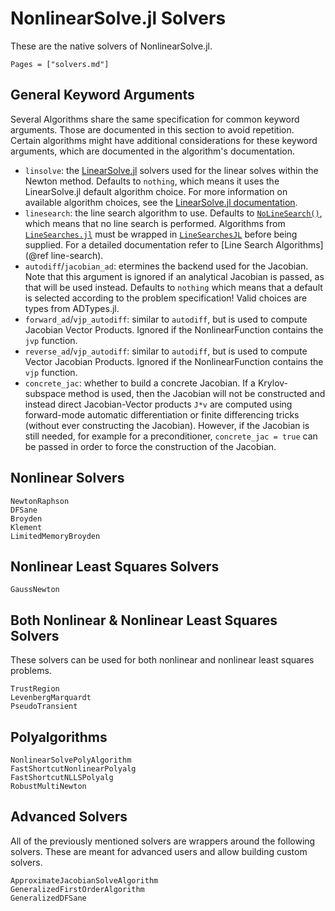 # NonlinearSolve.jl Solvers

These are the native solvers of NonlinearSolve.jl.

```@index
Pages = ["solvers.md"]
```

## General Keyword Arguments

Several Algorithms share the same specification for common keyword arguments. Those are
documented in this section to avoid repetition. Certain algorithms might have additional
considerations for these keyword arguments, which are documented in the algorithm's
documentation.

  - `linsolve`: the [LinearSolve.jl](https://github.com/SciML/LinearSolve.jl) solvers used
    for the linear solves within the Newton method. Defaults to `nothing`, which means it
    uses the LinearSolve.jl default algorithm choice. For more information on available
    algorithm choices, see the
    [LinearSolve.jl documentation](https://docs.sciml.ai/LinearSolve/stable/).
  - `linesearch`: the line search algorithm to use. Defaults to [`NoLineSearch()`](@ref),
    which means that no line search is performed.  Algorithms from
    [`LineSearches.jl`](https://github.com/JuliaNLSolvers/LineSearches.jl/) must be
    wrapped in [`LineSearchesJL`](@ref) before being supplied. For a detailed documentation
    refer to [Line Search Algorithms](@ref line-search).
  - `autodiff`/`jacobian_ad`: etermines the backend used for the Jacobian. Note that this
    argument is ignored if an analytical Jacobian is passed, as that will be used instead.
    Defaults to `nothing` which means that a default is selected according to the problem
    specification! Valid choices are types from ADTypes.jl.
  - `forward_ad`/`vjp_autodiff`: similar to `autodiff`, but is used to compute Jacobian
    Vector Products. Ignored if the NonlinearFunction contains the `jvp` function.
  - `reverse_ad`/`vjp_autodiff`: similar to `autodiff`, but is used to compute Vector
    Jacobian Products. Ignored if the NonlinearFunction contains the `vjp` function.
  - `concrete_jac`: whether to build a concrete Jacobian. If a Krylov-subspace method is
    used, then the Jacobian will not be constructed and instead direct Jacobian-Vector
    products `J*v` are computed using forward-mode automatic differentiation or finite
    differencing tricks (without ever constructing the Jacobian). However, if the Jacobian
    is still needed, for example for a preconditioner, `concrete_jac = true` can be passed
    in order to force the construction of the Jacobian.

## Nonlinear Solvers

```@docs
NewtonRaphson
DFSane
Broyden
Klement
LimitedMemoryBroyden
```

## Nonlinear Least Squares Solvers

```@docs
GaussNewton
```

## Both Nonlinear & Nonlinear Least Squares Solvers

These solvers can be used for both nonlinear and nonlinear least squares problems.

```@docs
TrustRegion
LevenbergMarquardt
PseudoTransient
```

## Polyalgorithms

```@docs
NonlinearSolvePolyAlgorithm
FastShortcutNonlinearPolyalg
FastShortcutNLLSPolyalg
RobustMultiNewton
```

## Advanced Solvers

All of the previously mentioned solvers are wrappers around the following solvers. These
are meant for advanced users and allow building custom solvers.

```@docs
ApproximateJacobianSolveAlgorithm
GeneralizedFirstOrderAlgorithm
GeneralizedDFSane
```

